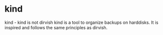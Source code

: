 # kind
kind - kind is not dirvish
kind is a tool to organize backups on harddisks. 
It is inspired and follows the same principles as dirvish.

